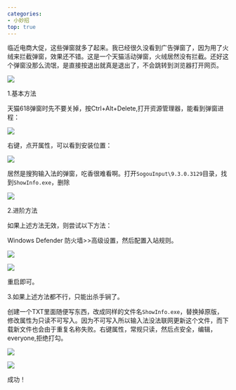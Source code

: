 ```yaml
---
categories: 
- 小妙招
top: true
---
```






临近电商大促，这些弹窗就多了起来。我已经很久没看到广告弹窗了，因为用了火绒来拦截弹窗，效果还不错。这是一个天猫活动弹窗，火绒居然没有拦截。还好这个弹窗没那么流氓，是直接按退出就真是退出了，不会跳转到浏览器打开网页。

![](https://puff-blog.oss-cn-shenzhen.aliyuncs.com/个人博客/弹窗.gif)

<!--more-->

1.基本方法

天猫618弹窗时先不要关掉，按Ctrl+Alt+Delete,打开资源管理器，能看到弹窗进程：

![](https://puff-blog.oss-cn-shenzhen.aliyuncs.com/个人博客/20200603210618.png)



右键，点开属性，可以看到安装位置：

![](https://puff-blog.oss-cn-shenzhen.aliyuncs.com/个人博客/20200603210814.png)

居然是搜狗输入法的弹窗，吃香很难看啊。打开`SogouInput\9.3.0.3129`目录，找到`ShowInfo.exe`，删除

![](https://puff-blog.oss-cn-shenzhen.aliyuncs.com/个人博客/20200603211233.png)





2.进阶方法

如果上述方法无效，则尝试以下方法：

Windows Defender 防火墙>>高级设置，然后配置入站规则。

![](https://puff-blog.oss-cn-shenzhen.aliyuncs.com/个人博客/20200604112915.png)

![](https://puff-blog.oss-cn-shenzhen.aliyuncs.com/个人博客/入站规则.gif)

重启即可。

3.如果上述方法都不行，只能出杀手锏了。

创建一个TXT里面随便写东西，改成同样的文件名`ShowInfo.exe`，替换掉原版，修改属性为只读不可写入。因为不可写入所以输入法没法联网更新这个文件，而下载新文件也会由于重复名称失败。右键属性，常规只读，然后点安全，编辑，everyone,拒绝打勾。

![](https://puff-blog.oss-cn-shenzhen.aliyuncs.com/个人博客/20200604130021.png)

![](https://puff-blog.oss-cn-shenzhen.aliyuncs.com/个人博客/20200604130824.png)

成功！